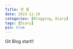 ```yaml
---
Title: 첫 줄
date: 2023-11-19 
categories: [Blogging, Diary]
tags: [Diary]
pin: true
---
```


Git Blog start!!